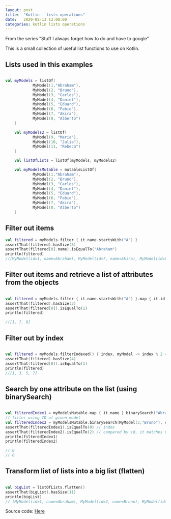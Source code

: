 ```yaml
---
layout: post
title:  "Kotlin - lists operations"
date:   2020-08-13 13:00:00
categories: kotlin lists operations
---
```


From the series "Stuff I always forget how to do and have to google"

This is a small collection of useful list functions to use on Kotlin.

## Lists used in this examples

```kotlin

val myModels = listOf(
            MyModel(1,"Abraham"),
            MyModel(2, "Bruno"),
            MyModel(3, "Carlos"),
            MyModel(4, "Daniel"),
            MyModel(5, "Eduard"),
            MyModel(6, "Fabio"),
            MyModel(7, "Akira"),
            MyModel(8, "Alberto")
    )

    val myModels2 = listOf(
            MyModel(9, "Maria"),
            MyModel(10, "Julia"),
            MyModel(11, "Rebeca")
    )

    val listOfLists = listOf(myModels, myModels2)

    val myModelsMutable = mutableListOf(
            MyModel(1,"Abraham"),
            MyModel(2, "Bruno"),
            MyModel(3, "Carlos"),
            MyModel(4, "Daniel"),
            MyModel(5, "Eduard"),
            MyModel(6, "Fabio"),
            MyModel(7, "Akira"),
            MyModel(8, "Alberto")
    )

```

## Filter out items

```kotlin
val filtered = myModels.filter { it.name.startsWith("A") }
assertThat(filtered).hasSize(3)
assertThat(filtered[0].name).isEqualTo("Abraham")
println(filtered)
//[MyModel(id=1, name=Abraham), MyModel(id=7, name=Akira), MyModel(id=8, name=Alberto)]

```

## Filter out items and retrieve a list of attributes from the objects

```kotlin

val filtered = myModels.filter { it.name.startsWith("A") }.map { it.id }
assertThat(filtered).hasSize(3)
assertThat(filtered[0]).isEqualTo(1)
println(filtered)

//[1, 7, 8]

```

## Filter out by index

```kotlin

val filtered = myModels.filterIndexed() { index, myModel -> index % 2 ==0}.map { it.id }
assertThat(filtered).hasSize(4)
assertThat(filtered[0]).isEqualTo(1)
println(filtered)
//[1, 3, 5, 7]

```

## Search by one attribute on the list (using binarySearch)

```kotlin

val filteredIndex1 = myModelsMutable.map { it.name }.binarySearch("Abraham")
// filter using ID of given model
val filteredIndex2 = myModelsMutable.binarySearch(MyModel(3,"Bruno"), compareBy {it.id})
assertThat(filteredIndex1).isEqualTo(0) // index
assertThat(filteredIndex2).isEqualTo(2) // compared by id, it matches Carlos
println(filteredIndex1)
println(filteredIndex2)

// 0
// 0

```

## Transform list of lists into a big list (flatten)

```kotlin

val bigList = listOfLists.flatten()
assertThat(bigList).hasSize(11)
println(bigList)
// [MyModel(id=1, name=Abraham), MyModel(id=2, name=Bruno), MyModel(id=3, name=Carlos), MyModel(id=4, name=Daniel), MyModel(id=5, name=Eduard), MyModel(id=6, name=Fabio), MyModel(id=7, name=Akira), MyModel(id=8, name=Alberto), MyModel(id=9, name=Maria), MyModel(id=10, name=Julia), MyModel(id=11, name=Rebeca)]

```


Source code: [Here](https://github.com/mussatto/kotlinlab/blob/master/src/test/kotlin/mussatto/lab/ListsOperationsTest)